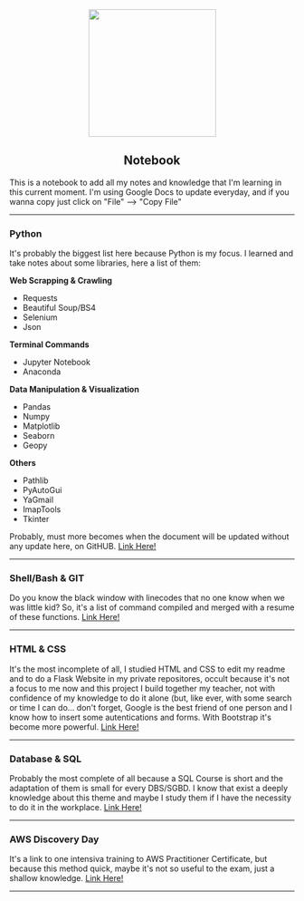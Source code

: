 
<div align="center">
<img src="https://i.pinimg.com/originals/dd/64/da/dd64da585bc57cb05e5fd4d8ce873f57.png" widht=225 height=225></img>
<h2>Notebook</h2>
</div>
<p>This is a notebook to add all my notes and knowledge that I'm learning in this current moment. I'm using Google Docs to update everyday, and if you wanna copy just click on "File" —> "Copy File"</p>

<hr>

<div>
 <div>
  <h3>Python</h3>
  <p>
 It's probably the biggest list here because Python is my focus. I learned and take notes about some libraries, here a list of them:
  </p>
  <p><strong>Web Scrapping & Crawling</strong></p>
  <ul>
   <li>Requests</li>
   <li>Beautiful Soup/BS4</li>
   <li>Selenium</li>
   <li>Json</li>
  </ul>
 </div>

 <div>
  <p><strong>Terminal Commands</strong></p>
  <ul>
   <li>Jupyter Notebook</li>
   <li>Anaconda</li>
  </ul>
 </div>

 <div>
   <p><strong>Data Manipulation & Visualization</strong></p>
   <ul>
    <li>Pandas</li>
    <li>Numpy</li>
    <li>Matplotlib</li>
    <li>Seaborn</li>
    <li>Geopy</li>
   </ul>
  </div>

 <div>
  <p><strong>Others</strong></p>
  <ul>
   <li>Pathlib</li>
   <li>PyAutoGui</li>
   <li>YaGmail</li>
   <li>ImapTools</li>
   <li>Tkinter</li>
   </ul>
 </div>

  <p>Probably, must more becomes when the document will be updated without any update here, on GitHUB.
  <a href="https://docs.google.com/document/d/1-xi1s3qRCp1MC7gPF_rPIX-93HfJ7kpGoUb6hXXnwwI/edit?usp=sharing"> Link Here! </a></p>
</div>

<hr>
<div>
 <h3>Shell/Bash & GIT</h3>
 <p>
 Do you know the black window with linecodes that no one know when we was little kid? So, it's a list of command compiled and merged with a resume of these functions.
 <a href="https://docs.google.com/document/d/130umjWcJBaEyeWDGiCjiSbe0LDVNMdg9_Yp_RcCesmM/edit?usp=sharing"> Link Here! </a>
 </p>
</div>
 
<hr>
<div>
 <h3>HTML & CSS</h3>
 <p>
 It's the most incomplete of all, I studied HTML and CSS to edit my readme and to do a Flask Website in my private repositores, occult because it's not a focus to me now and this project I build together my teacher, not with confidence of my knowledge to do it alone (but, like ever, with some search or time I can do... don't forget, Google is the best friend of one person and I know how to insert some autentications and forms. With Bootstrap it's become more powerful.
 <a href="https://docs.google.com/document/d/1k0F_Wfit8kXj9dEWa8ZfxVV3cAyoct9yB_TXLdvLEsM/edit?usp=sharing"> Link Here! </a>
 </p>
</div>
  
<hr>
<div>
 <h3>Database & SQL</h3>
 <p>
  Probably the most complete of all because a SQL Course is short and the adaptation of them is small for every DBS/SGBD. I know that exist a deeply knowledge about this theme and maybe I study them if I have the necessity to do it in the workplace. 
  <a href="https://docs.google.com/document/d/1IKb571yMttLayUwAP1qbBukHkzmSDTqu30wVn-nUceo/edit?usp=sharing"> Link Here! </a>
 </p>
</div>
 
<hr>
<div>
 <h3>AWS Discovery Day</h3>
 <p> 
 It's a link to one intensiva training to AWS Practitioner Certificate, but because this method quick, maybe it's not so useful to the exam, just a shallow knowledge.  <a href="https://docs.google.com/document/d/1mR6dYmX6zWlkerXK47vjvY_ao8GRu8Rmad0fdUnub_k/edit?usp=sharing"> Link Here! </a>
 </p>
</div>
<hr>
